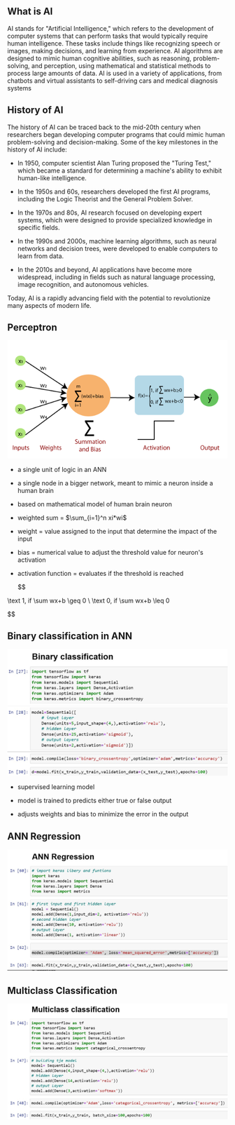 ## What is AI

AI stands for "Artificial Intelligence," which refers to the development of computer systems that can perform tasks that would typically require human intelligence. These tasks include things like recognizing speech or images, making decisions, and learning from experience. AI algorithms are designed to mimic human cognitive abilities, such as reasoning, problem-solving, and perception, using mathematical and statistical methods to process large amounts of data. AI is used in a variety of applications, from chatbots and virtual assistants to self-driving cars and medical diagnosis systems



## History of AI

The history of AI can be traced back to the mid-20th century when researchers began developing computer programs that could mimic human problem-solving and decision-making. Some of the key milestones in the history of AI include:

- In 1950, computer scientist Alan Turing proposed the "Turing Test," which became a standard for determining a machine's ability to exhibit human-like intelligence.

- In the 1950s and 60s, researchers developed the first AI programs, including the Logic Theorist and the General Problem Solver.

- In the 1970s and 80s, AI research focused on developing expert systems, which were designed to provide specialized knowledge in specific fields.

- In the 1990s and 2000s, machine learning algorithms, such as neural networks and decision trees, were developed to enable computers to learn from data.

- In the 2010s and beyond, AI applications have become more widespread, including in fields such as natural language processing, image recognition, and autonomous vehicles.

Today, AI is a rapidly advancing field with the potential to revolutionize many aspects of modern life.



## Perceptron

![](src/perceptron.png)

- a single unit of logic in an ANN 

- a single node in a bigger network, meant to mimic a neuron inside a human brain

- based on mathematical  model of human brain neuron

- weighted sum =  $\sum_{i=1}^n xi*wi$

- weight = value assigned to the input that determine the impact of the input

- bias = numerical value to adjust the threshold value for neuron's activation 

- activation function = evaluates if the threshold is reached
  
  $$
  
\text 1, if  \sum wx+b \geq 0 \\ 
\text 0, if \sum wx+b \leq 0 

  $$

## Binary classification in ANN

![](src/BC.jpg)

- supervised learning model

- model is trained to predicts either true or false output

- adjusts weights and bias to minimize the error in the output



## ANN Regression

![](src/ANN.jpg)





## Multiclass Classification

![](src/MCC.jpg)
